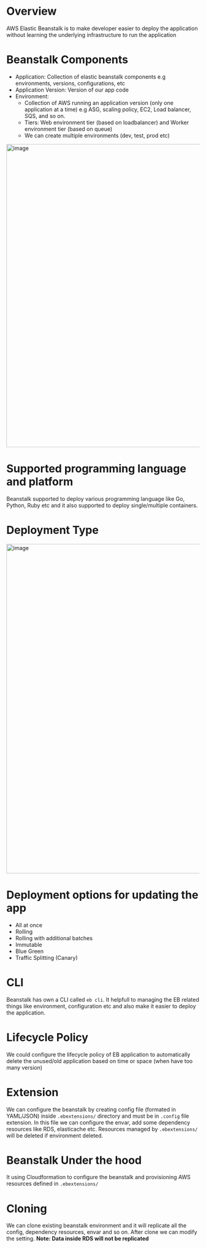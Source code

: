 # Overview
AWS Elastic Beanstalk is to make developer easier to deploy the application without learning the underlying infrastructure to run the application

# Beanstalk Components
- Application: Collection of elastic beanstalk components e.g environments, versions, configurations, etc
- Application Version: Version of our app code
- Environment:
    - Collection of AWS running an application version (only one application at a time) e.g ASG, scaling policy, EC2, Load balancer, SQS, and so on.
    - Tiers: Web environment tier (based on loadbalancer) and Worker environment tier (based on queue)
    - We can create multiple environments (dev, test, prod etc)
<img width="789" alt="image" src="https://github.com/user-attachments/assets/210a548b-2af6-4976-ba59-4d809a9133d8" />

# Supported programming language and platform
Beanstalk supported to deploy various programming language like Go, Python, Ruby etc and it also supported to deploy single/multiple containers.

# Deployment Type
<img width="858" alt="image" src="https://github.com/user-attachments/assets/b6fa1669-2145-42cf-ad4d-891370fd3739" />

# Deployment options for updating the app
- All at once
- Rolling
- Rolling with additional batches
- Immutable
- Blue Green
- Traffic Splitting (Canary)

# CLI
Beanstalk has own a CLI called `eb cli`. It helpfull to managing the EB related things like environment, configuration etc and also make it easier to deploy the application.

# Lifecycle Policy
We could configure the lifecycle policy of EB application to automatically delete the unused/old application based on time or space (when have too many version)

# Extension
We can configure the beanstalk by creating config file (formated in YAML/JSON) inside `.ebextensions/` directory and must be in `.config` file extension. In this file we can configure the envar, add some dependency resources like RDS, elasticache etc. Resources managed by `.ebextensions/` will be deleted if environment deleted.

# Beanstalk Under the hood
It using Cloudformation to configure the beanstalk and provisioning AWS resources defined in `.ebextensions/`

# Cloning
We can clone existing beanstalk environment and it will replicate all the config, dependency resources, envar and so on. After clone we can modify the setting.
**Note: Data inside RDS will not be replicated**
